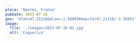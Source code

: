 ```yaml
---
place: 'Nantes, France'
pubDate: 2023-07-16
geo: 'mlat=47.21318&mlon=-1.56093#map=19/47.21318/-1.56093'
image:
  file: './images/2023-07-16-02.jpg'
  alt: 'Coquerico'
---
```

